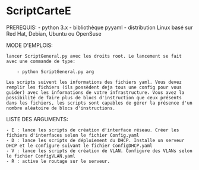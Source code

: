# ScriptCarteE
PREREQUIS:
    - python 3.x
    - bibliothèque pyyaml
    - distribution Linux basé sur Red Hat, Debian, Ubuntu ou OpenSuse

MODE D'EMPLOIS:

    lancer ScriptGeneral.py avec les droits root. Le lancement se fait avec une commande de type:

        - python ScriptGeneral.py arg

    Les scripts suivent les informations des fichiers yaml. Vous devez remplir les fichiers (ils possèdent deja tous une config pour vous guider) avec les informations de votre infrastructure. Vous avez la possibilité de faire plus de blocs d'instruction que ceux présents dans les fichiers, les scripts sont capables de gérer la présence d'un nombre aléatoire de blocs d'instructions.

LISTE DES ARGUMENTS:

    - E : lance les scripts de création d'interface réseau. Créer les fichiers d'interfaces selon le fichier Config.yaml
    - D : lance les scripts de déploiement du DHCP. Installe un serveur DHCP et le configure suivant le fichier ConfigDHCP.yaml
    - V : lance les scripts de création de VLAN. Configure des VLANs selon le fichier ConfigVLAN.yaml
    - R : active le routage sur le serveur.